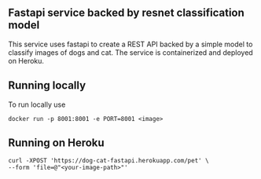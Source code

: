 ## Fastapi service backed by resnet classification model

This service uses fastapi to create a REST API backed by a simple model to classify images of dogs and cat.
The service is containerized and deployed on Heroku.

## Running locally

To run locally use 

```
docker run -p 8001:8001 -e PORT=8001 <image>
```

## Running on Heroku

```
curl -XPOST 'https://dog-cat-fastapi.herokuapp.com/pet' \
--form 'file=@"<your-image-path>"'
```